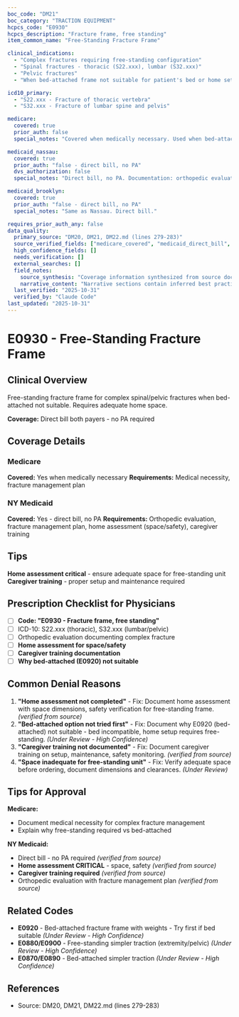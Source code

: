 ```yaml
---
boc_code: "DM21"
boc_category: "TRACTION EQUIPMENT"
hcpcs_code: "E0930"
hcpcs_description: "Fracture frame, free standing"
item_common_name: "Free-Standing Fracture Frame"

clinical_indications:
  - "Complex fractures requiring free-standing configuration"
  - "Spinal fractures - thoracic (S22.xxx), lumbar (S32.xxx)"
  - "Pelvic fractures"
  - "When bed-attached frame not suitable for patient's bed or home setup"

icd10_primary:
  - "S22.xxx - Fracture of thoracic vertebra"
  - "S32.xxx - Fracture of lumbar spine and pelvis"

medicare:
  covered: true
  prior_auth: false
  special_notes: "Covered when medically necessary. Used when bed-attached frame not suitable due to bed type or home constraints."

medicaid_nassau:
  covered: true
  prior_auth: "false - direct bill, no PA"
  dvs_authorization: false
  special_notes: "Direct bill, no PA. Documentation: orthopedic evaluation, fracture management plan, home assessment for space/safety, caregiver training documentation."

medicaid_brooklyn:
  covered: true
  prior_auth: "false - direct bill, no PA"
  special_notes: "Same as Nassau. Direct bill."

requires_prior_auth_any: false
data_quality:
  primary_source: "DM20, DM21, DM22.md (lines 279-283)"
  source_verified_fields: ["medicare_covered", "medicaid_direct_bill", "home_assessment_space_safety", "caregiver_training"]
  high_confidence_fields: []
  needs_verification: []
  external_searches: []
  field_notes:
    source_synthesis: "Coverage information synthesized from source document"
    narrative_content: "Narrative sections contain inferred best practices and typical coverage patterns"
  last_verified: "2025-10-31"
  verified_by: "Claude Code"
last_updated: "2025-10-31"
---
```


# E0930 - Free-Standing Fracture Frame

## Clinical Overview
Free-standing fracture frame for complex spinal/pelvic fractures when bed-attached not suitable. Requires adequate home space.

**Coverage:** Direct bill both payers - no PA required

## Coverage Details

### Medicare
**Covered:** Yes when medically necessary
**Requirements:** Medical necessity, fracture management plan

### NY Medicaid
**Covered:** Yes - direct bill, no PA
**Requirements:** Orthopedic evaluation, fracture management plan, home assessment (space/safety), caregiver training

## Tips
**Home assessment critical** - ensure adequate space for free-standing unit
**Caregiver training** - proper setup and maintenance required

## Prescription Checklist for Physicians

- [ ] **Code: "E0930 - Fracture frame, free standing"**
- [ ] ICD-10: S22.xxx (thoracic), S32.xxx (lumbar/pelvic)
- [ ] Orthopedic evaluation documenting complex fracture
- [ ] **Home assessment for space/safety**
- [ ] **Caregiver training documentation**
- [ ] **Why bed-attached (E0920) not suitable**

## Common Denial Reasons

1. **"Home assessment not completed"** - Fix: Document home assessment with space dimensions, safety verification for free-standing frame. *(verified from source)*
2. **"Bed-attached option not tried first"** - Fix: Document why E0920 (bed-attached) not suitable - bed incompatible, home setup requires free-standing. *(Under Review - High Confidence)*
3. **"Caregiver training not documented"** - Fix: Document caregiver training on setup, maintenance, safety monitoring. *(verified from source)*
4. **"Space inadequate for free-standing unit"** - Fix: Verify adequate space before ordering, document dimensions and clearances. *(Under Review)*

## Tips for Approval

**Medicare:**
- Document medical necessity for complex fracture management
- Explain why free-standing required vs bed-attached

**NY Medicaid:**
- Direct bill - no PA required *(verified from source)*
- **Home assessment CRITICAL** - space, safety *(verified from source)*
- **Caregiver training required** *(verified from source)*
- Orthopedic evaluation with fracture management plan *(verified from source)*

## Related Codes

- **E0920** - Bed-attached fracture frame with weights - Try first if bed suitable *(Under Review - High Confidence)*
- **E0880/E0900** - Free-standing simpler traction (extremity/pelvic) *(Under Review - High Confidence)*
- **E0870/E0890** - Bed-attached simpler traction *(Under Review - High Confidence)*

## References
- Source: DM20, DM21, DM22.md (lines 279-283)
